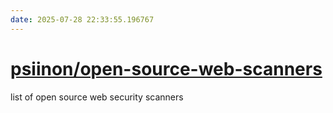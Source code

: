 ```yaml
---
date: 2025-07-28 22:33:55.196767
---
```


# [psiinon/open-source-web-scanners](https://github.com/psiinon/open-source-web-scanners)

list of open source web security scanners